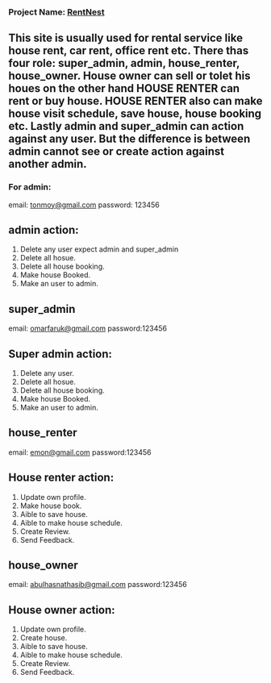 ### Project Name: [RentNest](https://property-beta-three.vercel.app)

## This site is usually used for rental service like house rent, car rent, office rent etc. There thas four role: super_admin, admin, house_renter, house_owner. House owner can sell or tolet his houes on the other hand HOUSE RENTER can rent or buy house. HOUSE RENTER also can make house visit schedule, save house, house booking etc. Lastly admin and super_admin can action against any user. But the difference is between admin cannot see or create action against another admin.

### For admin:

email: tonmoy@gmail.com
password: 123456

## admin action:

1. Delete any user expect admin and super_admin
2. Delete all hosue.
3. Delete all house booking.
4. Make house Booked.
5. Make an user to admin.

## super_admin

email: omarfaruk@gmail.com
password:123456

## Super admin action:

1. Delete any user.
2. Delete all hosue.
3. Delete all house booking.
4. Make house Booked.
5. Make an user to admin.

## house_renter

email: emon@gmail.com
password:123456

## House renter action:

1. Update own profile.
2. Make house book.
3. Aible to save house.
4. Aible to make house schedule.
5. Create Review.
6. Send Feedback.

## house_owner

email: abulhasnathasib@gmail.com
password:123456

## House owner action:

1. Update own profile.
2. Create house.
3. Aible to save house.
4. Aible to make house schedule.
5. Create Review.
6. Send Feedback.
